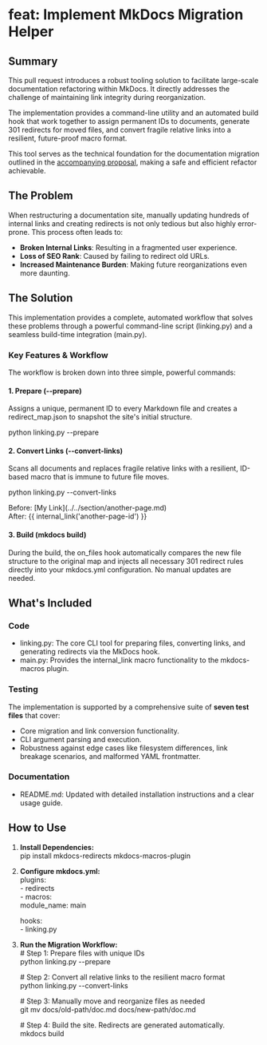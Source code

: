 # **feat: Implement MkDocs Migration Helper**

## **Summary**

This pull request introduces a robust tooling solution to facilitate large-scale documentation refactoring within MkDocs. It directly addresses the challenge of maintaining link integrity during reorganization.

The implementation provides a command-line utility and an automated build hook that work together to assign permanent IDs to documents, generate 301 redirects for moved files, and convert fragile relative links into a resilient, future-proof macro format.

This tool serves as the technical foundation for the documentation migration outlined in the [accompanying proposal](https://github.com/kubernetes-sigs/gateway-api/issues/3860), making a safe and efficient refactor achievable.

## **The Problem**

When restructuring a documentation site, manually updating hundreds of internal links and creating redirects is not only tedious but also highly error-prone. This process often leads to:

* **Broken Internal Links**: Resulting in a fragmented user experience.  
* **Loss of SEO Rank**: Caused by failing to redirect old URLs.  
* **Increased Maintenance Burden**: Making future reorganizations even more daunting.

## **The Solution**

This implementation provides a complete, automated workflow that solves these problems through a powerful command-line script (linking.py) and a seamless build-time integration (main.py).

### **Key Features & Workflow**

The workflow is broken down into three simple, powerful commands:

#### **1\. Prepare (\--prepare)**

Assigns a unique, permanent ID to every Markdown file and creates a redirect\_map.json to snapshot the site's initial structure.

python linking.py \--prepare

#### **2\. Convert Links (\--convert-links)**

Scans all documents and replaces fragile relative links with a resilient, ID-based macro that is immune to future file moves.

python linking.py \--convert-links

Before: \[My Link\](../../section/another-page.md)  
After: {{ internal\_link('another-page-id') }}

#### **3\. Build (mkdocs build)**

During the build, the on\_files hook automatically compares the new file structure to the original map and injects all necessary 301 redirect rules directly into your mkdocs.yml configuration. No manual updates are needed.

## **What's Included**

### **Code**

* linking.py: The core CLI tool for preparing files, converting links, and generating redirects via the MkDocs hook.  
* main.py: Provides the internal\_link macro functionality to the mkdocs-macros plugin.

### **Testing**

The implementation is supported by a comprehensive suite of **seven test files** that cover:

* Core migration and link conversion functionality.  
* CLI argument parsing and execution.  
* Robustness against edge cases like filesystem differences, link breakage scenarios, and malformed YAML frontmatter.

### **Documentation**

* README.md: Updated with detailed installation instructions and a clear usage guide.

## **How to Use**

1. **Install Dependencies:**  
   pip install mkdocs-redirects mkdocs-macros-plugin

2. **Configure mkdocs.yml:**  
   plugins:  
     \- redirects  
     \- macros:  
         module\_name: main

   hooks:  
     \- linking.py

3. **Run the Migration Workflow:**  
   \# Step 1: Prepare files with unique IDs  
   python linking.py \--prepare

   \# Step 2: Convert all relative links to the resilient macro format  
   python linking.py \--convert-links

   \# Step 3: Manually move and reorganize files as needed  
   git mv docs/old-path/doc.md docs/new-path/doc.md

   \# Step 4: Build the site. Redirects are generated automatically.  
   mkdocs build
